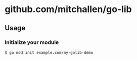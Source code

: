 # github.com/mitchallen/go-lib

## Usage

### Initialize your module

```
$ go mod init example.com/my-golib-demo
```